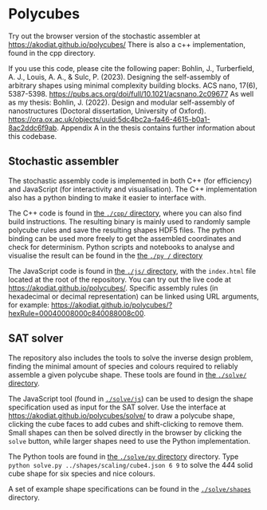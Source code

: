 # Polycubes

Try out the browser version of the stochastic assembler at https://akodiat.github.io/polycubes/
There is also a c++ implementation, found in the cpp directory.

If you use this code, please cite the following paper:
Bohlin, J., Turberfield, A. J., Louis, A. A., & Sulc, P. (2023). Designing the self-assembly of arbitrary shapes using minimal complexity building blocks. ACS nano, 17(6), 5387-5398. https://pubs.acs.org/doi/full/10.1021/acsnano.2c09677
As well as my thesis:
Bohlin, J. (2022). Design and modular self-assembly of nanostructures (Doctoral dissertation, University of Oxford). https://ora.ox.ac.uk/objects/uuid:5dc4bc2a-fa46-4615-b0a1-8ac2ddc6f9ab.
Appendix A in the thesis contains further information about this codebase.

## Stochastic assembler
The stochastic assembly code is implemented in both C++ (for efficiency) and JavaScript (for interactivity and visualisation). The C++ implementation also has a python binding to make it easier to interface with. 

The C++ code is found in [the `./cpp/` directory](https://github.com/Akodiat/polycubes/tree/master/cpp), where you can also find build instructions. The resulting binary is mainly used to randomly sample polycube rules and save the resulting shapes HDF5 files. The python binding can be used more freely to get the assembled coordinates and check for determinism. Python scripts and notebooks to analyse and visualise the result can be found in the [the `./py /` directory](https://github.com/Akodiat/polycubes/tree/master/py)

The JavaScript code is found in [the `./js/` directory](https://github.com/Akodiat/polycubes/tree/master/js), with the `index.html` file located at the root of the repository. You can try out the live code at https://akodiat.github.io/polycubes/. Specific assembly rules (in hexadecimal or decimal representation) can be linked using URL arguments, for example: https://akodiat.github.io/polycubes/?hexRule=00040008000c840088008c00.

## SAT solver
The repository also includes the tools to solve the inverse design problem, finding the minimal amount of species and colours required to reliably assemble a given polycube shape. These tools are found in [the `./solve/` directory](https://github.com/Akodiat/polycubes/tree/master/solve).

The JavaScript tool (found in [`./solve/js`](https://github.com/Akodiat/polycubes/tree/master/solve/js)) can be used to design the shape specification used as input for the SAT solver. Use the interface at https://akodiat.github.io/polycubes/solve/ to draw a polycube shape, clicking the cube faces to add cubes and shift-clicking to remove them. Small shapes can then be solved directly in the browser by clicking the `solve` button, while larger shapes need to use the Python implementation.

The Python tools are found in [the `./solve/py` directory](https://github.com/Akodiat/polycubes/tree/master/solve/py) directory. Type `python solve.py ../shapes/scaling/cube4.json 6 9` to solve the 4*4*4 solid cube shape for six species and nice colours.

A set of example shape specifications can be found in the  [`./solve/shapes`](https://github.com/Akodiat/polycubes/tree/master/solve/shapes) directory. 
